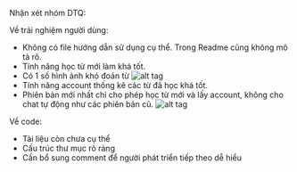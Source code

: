 Nhận xét nhóm DTQ:

Về trải nghiệm người dùng:

- Không có file hướng dẫn sử dụng cụ thể. Trong Readme cũng không mô tả rõ.
- Tính năng học từ mới làm khá tốt. 
- Có 1 số hình ảnh khó đoán từ
![alt tag](https://github.com/truonganhhoang/int3507-2016/blob/master/4C/Nhan-xet/DTQ/m1.png)
- Tính năng account thống kê các từ đã học khá tốt.
- Phiên bản mới nhất chỉ cho phép học từ mới và lấy account, không cho chat tự động như các phiên bản cũ.
![alt tag](https://github.com/truonganhhoang/int3507-2016/blob/master/4C/Nhan-xet/DTQ/M2.png)

Về code:
- Tài liệu còn chưa cụ thể
- Cấu trúc thư mục rõ ràng
- Cần bổ sung comment để người phát triển tiếp theo dễ hiểu
